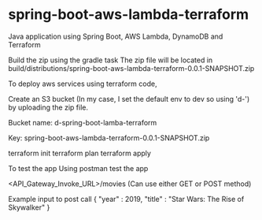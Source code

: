 # spring-boot-aws-lambda-terraform
Java application using Spring Boot, AWS Lambda, DynamoDB and Terraform

Build the zip using the gradle task
The zip file will be located in build/distributions/spring-boot-aws-lambda-terraform-0.0.1-SNAPSHOT.zip

To deploy aws services using terraform code,

Create an S3 bucket (In my case, I set the default env to dev so using 'd-') by uploading the zip file.

Bucket name: d-spring-boot-lamba-terraform

Key: spring-boot-aws-lambda-terraform-0.0.1-SNAPSHOT.zip 

terraform init
terraform plan
terraform apply

To test the app
Using postman test the app

<API_Gateway_Invoke_URL>/movies (Can use either GET or POST method)

Example input to post call
{
	"year" : 2019,
  "title" : "Star Wars: The Rise of Skywalker"
}
